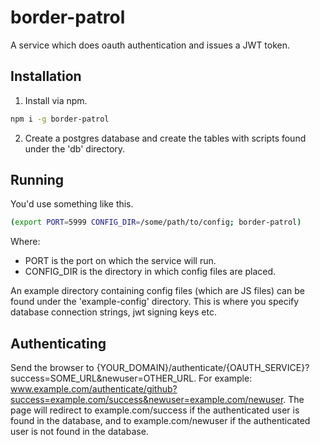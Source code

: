 # border-patrol

A service which does oauth authentication and issues a JWT token.

## Installation

1. Install via npm.

```sh
npm i -g border-patrol
```

2. Create a postgres database and create the tables with scripts found under the 'db' directory.

## Running

You'd use something like this.

```sh
(export PORT=5999 CONFIG_DIR=/some/path/to/config; border-patrol)
```

Where:

- PORT is the port on which the service will run.
- CONFIG_DIR is the directory in which config files are placed.

An example directory containing config files (which are JS files) can be found under the 'example-config' directory.
This is where you specify database connection strings, jwt signing keys etc.

## Authenticating

Send the browser to {YOUR_DOMAIN}/authenticate/{OAUTH_SERVICE}?success=SOME_URL&newuser=OTHER_URL. For example: www.example.com/authenticate/github?success=example.com/success&newuser=example.com/newuser.
The page will redirect to example.com/success if the authenticated user is found in the database, and to example.com/newuser if the authenticated user is not found in the database.
